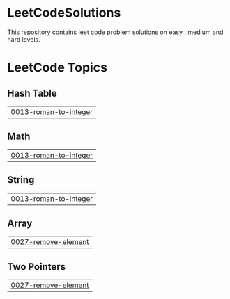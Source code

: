 # LeetCodeSolutions
This repository contains leet code problem solutions on easy , medium and hard levels.

<!---LeetCode Topics Start-->
# LeetCode Topics
## Hash Table
|  |
| ------- |
| [0013-roman-to-integer](https://github.com/kamalakar9/LeetCodeSolutions/tree/master/0013-roman-to-integer) |
## Math
|  |
| ------- |
| [0013-roman-to-integer](https://github.com/kamalakar9/LeetCodeSolutions/tree/master/0013-roman-to-integer) |
## String
|  |
| ------- |
| [0013-roman-to-integer](https://github.com/kamalakar9/LeetCodeSolutions/tree/master/0013-roman-to-integer) |
## Array
|  |
| ------- |
| [0027-remove-element](https://github.com/kamalakar9/LeetCodeSolutions/tree/master/0027-remove-element) |
## Two Pointers
|  |
| ------- |
| [0027-remove-element](https://github.com/kamalakar9/LeetCodeSolutions/tree/master/0027-remove-element) |
<!---LeetCode Topics End-->